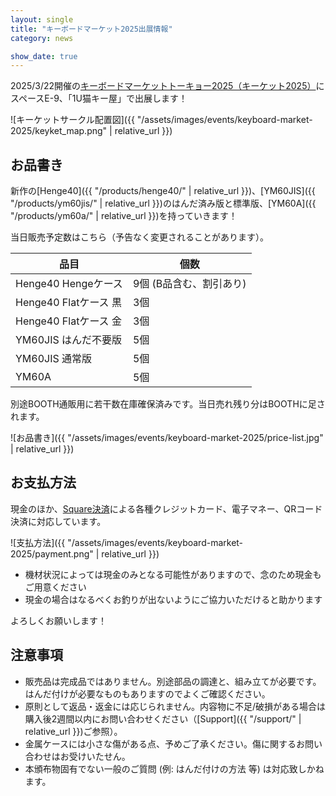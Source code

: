 ```yaml
---
layout: single
title: "キーボードマーケット2025出展情報"
category: news

show_date: true
---
```


2025/3/22開催の[キーボードマーケットトーキョー2025（キーケット2025）](https://keyket.jp/tokyo-2025/)にスペースE-9、「1U猫キー屋」で出展します！

![キーケットサークル配置図]({{ "/assets/images/events/keyboard-market-2025/keyket_map.png" | relative_url }})

## お品書き

新作の[Henge40]({{ "/products/henge40/" | relative_url }})、[YM60JIS]({{ "/products/ym60jis/" | relative_url }})のはんだ済み版と標準版、[YM60A]({{ "/products/ym60a/" | relative_url }})を持っていきます！

当日販売予定数はこちら（予告なく変更されることがあります）。

|品目|個数|
|---|---|
|Henge40 Hengeケース|9個 (B品含む、割引あり)|
|Henge40 Flatケース 黒|3個|
|Henge40 Flatケース 金|3個|
|YM60JIS はんだ不要版|5個|
|YM60JIS 通常版|5個|
|YM60A|5個|

別途BOOTH通販用に若干数在庫確保済みです。当日売れ残り分はBOOTHに足されます。

![お品書き]({{ "/assets/images/events/keyboard-market-2025/price-list.jpg" | relative_url }})

## お支払方法

現金のほか、[Square決済](https://squareup.com/jp/ja)による各種クレジットカード、電子マネー、QRコード決済に対応しています。

![支払方法]({{ "/assets/images/events/keyboard-market-2025/payment.png" | relative_url }})

- 機材状況によっては現金のみとなる可能性がありますので、念のため現金もご用意ください
- 現金の場合はなるべくお釣りが出ないようにご協力いただけると助かります

よろしくお願いします！

## 注意事項

- 販売品は完成品ではありません。別途部品の調達と、組み立てが必要です。はんだ付けが必要なものもありますのでよくご確認ください。
- 原則として返品・返金には応じられません。内容物に不足/破損がある場合は購入後2週間以内にお問い合わせください（[Support]({{ "/support/" | relative_url }})ご参照）。
- 金属ケースには小さな傷がある点、予めご了承ください。傷に関するお問い合わせはお受けいたせん。
- 本頒布物固有でない一般のご質問 (例: はんだ付けの方法 等) は対応致しかねます。
